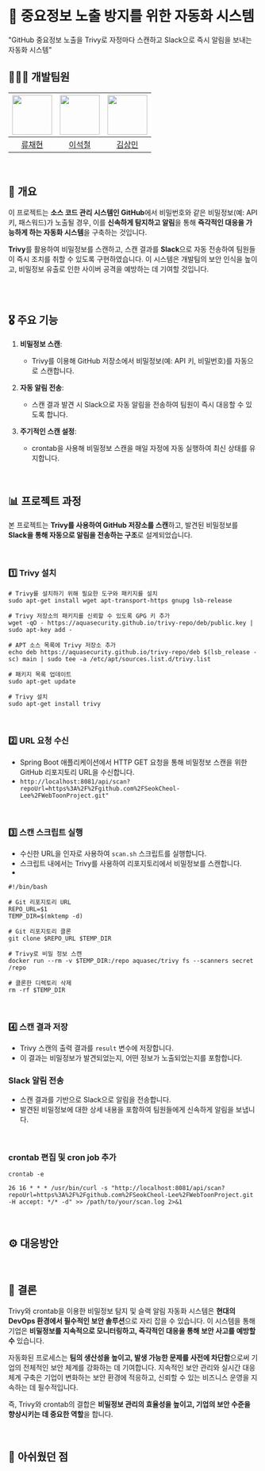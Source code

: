 # :space_invader: 중요정보 노출 방지를 위한 자동화 시스템
"GitHub 중요정보 노출을 Trivy로 자정마다 스캔하고 Slack으로 즉시 알림을 보내는 자동화 시스템"


## 👨‍👨‍👧 개발팀원

| <img src="https://avatars.githubusercontent.com/u/65991884?v=4" width="80"> | <img src="https://avatars.githubusercontent.com/u/90691610?v=4" width="80"> | <img src="https://avatars.githubusercontent.com/u/79312705?v=4" width="80"> |
|:---:|:---:|:---:|
| [류채현](https://github.com/RyuChaeHyun) | [이석철](https://github.com/SeokCheol-Lee) | [김상민](https://github.com/isshomin) |

<br>

## 📌 개요

이 프로젝트는 **소스 코드 관리 시스템인 GitHub**에서 비밀번호와 같은 비밀정보(예: API 키, 패스워드)가 노출될 경우, 이를 **신속하게 탐지하고 알림**을 통해 **즉각적인 대응을 가능하게 하는 자동화 시스템**을 구축하는 것입니다. <br>

**Trivy**를 활용하여 비밀정보를 스캔하고, 스캔 결과를 **Slack**으로 자동 전송하여 팀원들이 즉시 조치를 취할 수 있도록 구현하였습니다. 이 시스템은 개발팀의 보안 인식을 높이고, 비밀정보 유출로 인한 사이버 공격을 예방하는 데 기여할 것입니다.

<br>

<br>

## 🎖️ 주요 기능

1. **비밀정보 스캔**:
   - Trivy를 이용해 GitHub 저장소에서 비밀정보(예: API 키, 비밀번호)를 자동으로 스캔합니다.

2. **자동 알림 전송**:
   - 스캔 결과 발견 시 Slack으로 자동 알림을 전송하여 팀원이 즉시 대응할 수 있도록 합니다.

3. **주기적인 스캔 설정**:
   - crontab을 사용해 비밀정보 스캔을 매일 자정에 자동 실행하여 최신 상태를 유지합니다.
<br>


## 📊 프로젝트 과정
본 프로젝트는 **Trivy를 사용하여 GitHub 저장소를 스캔**하고, 발견된 비밀정보를 **Slack을 통해 자동으로 알림을 전송하는 구조**로 설계되었습니다. 

<br>

### 1️⃣ Trivy 설치

```
# Trivy를 설치하기 위해 필요한 도구와 패키지를 설치
sudo apt-get install wget apt-transport-https gnupg lsb-release

# Trivy 저장소의 패키지를 신뢰할 수 있도록 GPG 키 추가
wget -qO - https://aquasecurity.github.io/trivy-repo/deb/public.key | sudo apt-key add -

# APT 소스 목록에 Trivy 저장소 추가
echo deb https://aquasecurity.github.io/trivy-repo/deb $(lsb_release -sc) main | sudo tee -a /etc/apt/sources.list.d/trivy.list

# 패키지 목록 업데이트
sudo apt-get update

# Trivy 설치
sudo apt-get install trivy
```
<br>

### 2️⃣ URL 요청 수신
- Spring Boot 애플리케이션에서 HTTP GET 요청을 통해 비밀정보 스캔을 위한 GitHub 리포지토리 URL을 수신합니다.
- `http://localhost:8081/api/scan?repoUrl=https%3A%2F%2Fgithub.com%2FSeokCheol-Lee%2FWebToonProject.git"`


<br>

### 3️⃣ 스캔 스크립트 실행
- 수신한 URL을 인자로 사용하여 `scan.sh` 스크립트를 실행합니다.
- 스크립트 내에서는 Trivy를 사용하여 리포지토리에서 비밀정보를 스캔합니다.
- 
```
#!/bin/bash

# Git 리포지토리 URL
REPO_URL=$1
TEMP_DIR=$(mktemp -d)

# Git 리포지토리 클론
git clone $REPO_URL $TEMP_DIR

# Trivy로 비밀 정보 스캔
docker run --rm -v $TEMP_DIR:/repo aquasec/trivy fs --scanners secret /repo

# 클론한 디렉토리 삭제
rm -rf $TEMP_DIR
```

<br>

### 4️⃣ 스캔 결과 저장
- Trivy 스캔의 출력 결과를 `result` 변수에 저장합니다.
- 이 결과는 비밀정보가 발견되었는지, 어떤 정보가 노출되었는지를 포함합니다.

###  Slack 알림 전송
- 스캔 결과를 기반으로 Slack으로 알림을 전송합니다.
- 발견된 비밀정보에 대한 상세 내용을 포함하여 팀원들에게 신속하게 알림을 보냅니다.
<br>

### crontab 편집 및 cron job 추가

```
crontab -e

26 16 * * * /usr/bin/curl -s "http://localhost:8081/api/scan?repoUrl=https%3A%2F%2Fgithub.com%2FSeokCheol-Lee%2FWebToonProject.git -H accept: */* -d" >> /path/to/your/scan.log 2>&1
```

<br>


## ⚙️ 대응방안
<br>

## 🧐 결론

Trivy와 crontab을 이용한 비밀정보 탐지 및 슬랙 알림 자동화 시스템은 **현대의 DevOps 환경에서 필수적인 보안 솔루션**으로 자리 잡을 수 있습니다. 이 시스템을 통해 기업은 **비밀정보를 지속적으로 모니터링하고, 즉각적인 대응을 통해 보안 사고를 예방할 수** 있습니다.

자동화된 프로세스는 **팀의 생산성을 높이고, 발생 가능한 문제를 사전에 차단함**으로써 기업의 전체적인 보안 체계를 강화하는 데 기여합니다. 지속적인 보안 관리와 실시간 대응 체계 구축은 기업이 변화하는 보안 환경에 적응하고, 신뢰할 수 있는 비즈니스 운영을 지속하는 데 필수적입니다.

즉, Trivy와 crontab의 결합은 **비밀정보 관리의 효율성을 높이고, 기업의 보안 수준을 향상시키는 데 중요한 역할**을 합니다.

<br>

## 🤔 아쉬웠던 점


<br>
